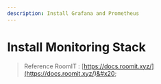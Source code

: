 ```yaml
---
description: Install Grafana and Prometheus
---
```


# Install Monitoring Stack

> Reference RoomIT : [https://docs.roomit.xyz/](https://docs.roomit.xyz/)&#x20;
